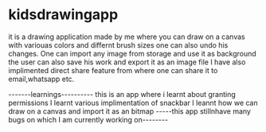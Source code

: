 # kidsdrawingapp

it is a drawing application made by me where you can draw on a canvas with variouas colors and differnt brush sizes one can also undo his changes.
One can import any image from storage and use it as background
the user can also save his work and export it as an image file
I have also implimented direct share feature from where one can share it to email,whatsapp etc.



-------learnings----------
this is an app where i learnt about granting permissions 
I learnt various implimentation of snackbar
I leannt how we can draw on a canvas and import it as an bitmap
-----this app stillnhave many bugs on which I am currently working on--------
